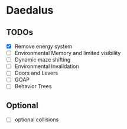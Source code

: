 # Daedalus

## TODOs

- [x] Remove energy system
- [ ] Environmental Memory and limited visibility
- [ ] Dynamic maze shifting
- [ ] Environmental Invalidation
- [ ] Doors and Levers
- [ ] GOAP
- [ ] Behavior Trees

## Optional

- [ ] optional collisions
